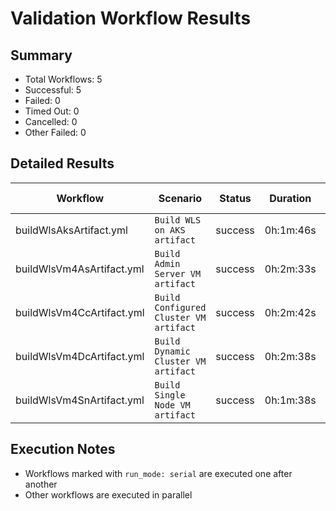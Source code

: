 # Validation Workflow Results

## Summary
- Total Workflows: 5
- Successful: 5
- Failed: 0
- Timed Out: 0
- Cancelled: 0
- Other Failed: 0

## Detailed Results

| Workflow | Scenario | Status | Duration | Run URL |
|----------|----------|---------|-----------|----------|
| buildWlsAksArtifact.yml | `Build WLS on AKS artifact` | success | 0h:1m:46s | [View Run](https://github.com/oracle/weblogic-azure/actions/runs/18116830707) |
| buildWlsVm4AsArtifact.yml | `Build Admin Server VM artifact` | success | 0h:2m:33s | [View Run](https://github.com/oracle/weblogic-azure/actions/runs/18116832492) |
| buildWlsVm4CcArtifact.yml | `Build Configured Cluster VM artifact` | success | 0h:2m:42s | [View Run](https://github.com/oracle/weblogic-azure/actions/runs/18116834068) |
| buildWlsVm4DcArtifact.yml | `Build Dynamic Cluster VM artifact` | success | 0h:2m:38s | [View Run](https://github.com/oracle/weblogic-azure/actions/runs/18116835729) |
| buildWlsVm4SnArtifact.yml | `Build Single Node VM artifact` | success | 0h:1m:38s | [View Run](https://github.com/oracle/weblogic-azure/actions/runs/18116837373) |


## Execution Notes
- Workflows marked with `run_mode: serial` are executed one after another
- Other workflows are executed in parallel
